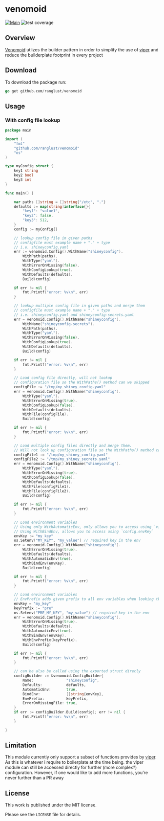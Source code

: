 # venomoid
[![Main](https://github.com/ranglust/venomoid/actions/workflows/main.yaml/badge.svg?branch=main)](https://github.com/ranglust/venomoid/actions/workflows/main.yaml) ![test coverage](https://img.shields.io/endpoint?url=https://gist.githubusercontent.com/ranglust/720f73912f5b895dcc9b63d2a872cc00/raw/venomoid__.json)


## Overview
[Venomoid](https://en.wikipedia.org/wiki/Venomoid) utlizes the builder pattern in order to simplify the use of [viper](https://github.com/spf13/viper) and reduce
the builderplate footprint in every project

## Download
To download the package run:
```go
go get github.com/ranglust/venomoid
```

## Usage
### With config file lookup

```go
package main

import (
	"fmt"
	"github.com/ranglust/venomoid"
	"os"
)

type myConfig struct {
	key1 string
	key2 bool
	key3 int
}

func main() {

	var paths []string = []string{"/etc", "."}
	defaults := map[string]interface{}{
		"key1": "value1",
		"key2": false,
		"key3": 512,
	}
	config := myConfig{}

	// lookup config file in given paths
	// configfile must example name + "." + type
	// i.e. shineyconfig.yaml
	err := venomoid.Config().WithName("shineyconfig").
		WithPath(paths).
		WithType("yaml").
		WithErrorOnMissing(false).
		WithConfigLookup(true).
		WithDefaults(defaults).
		Build(config)

	if err != nil {
		fmt.Printf("error: %v\n", err)
	}

	// lookup multiple config file in given paths and merge them
	// configfile must example name + "." + type
	// i.e. shineyconfig.yaml and shineyconfig-secrets.yaml
	err = venomoid.Config().WithName("shineyconfig").
		WithName("shineyconfig-secrets").
		WithPath(paths).
		WithType("yaml").
		WithErrorOnMissing(false).
		WithConfigLookup(true).
		WithDefaults(defaults).
		Build(config)

	if err != nil {
		fmt.Printf("error: %v\n", err)
	}

	// Load config file directly, will not lookup 
	// configuration file so the WithPaths() method can we skipped
	configFile := "/tmp/my_shiney_config.yaml"
	err = venomoid.Config().WithName("shineyconfig").
		WithType("yaml").
		WithErrorOnMissing(true).
		WithConfigLookup(false).
		WithDefaults(defaults).
		WithFile(configFile).
		Build(config)

	if err != nil {
		fmt.Printf("error: %v\n", err)
	}

	// Load multiple config files directly and merge them.
	// Will not look up configuration file so the WithPaths() method can we skipped
	configFile1 := "/tmp/my_shiney_config.yaml"
	configFile2 := "/tmp/my_shiney_secrets.yaml"
	err = venomoid.Config().WithName("shineyconfig").
		WithType("yaml").
		WithErrorOnMissing(true).
		WithConfigLookup(false).
		WithDefaults(defaults).
		WithFile(configFile1).
		WithFile(configFile2).
		Build(config)

	if err != nil {
		fmt.Printf("error: %v\n", err)
	}

	// Load environment variables
	// Using only WithAutomaticEnv, only allows you to access using `viper.Get(envKey)`
	// Using WithBindEnv, allows you to access using `config.envKey`
	envKey := "my_key"
	os.Setenv("MY_KEY", "my_value") // required key in the env
	err = venomoid.Config().WithName("shineyconfig").
		WithErrorOnMissing(true).
		WithDefaults(defaults).
		WithAutomaticEnv(true).
		WithBindEnv(envKey).
		Build(config)

	if err != nil {
		fmt.Printf("error: %v\n", err)
	}

	// Load environment variables
	// EnvPrefix adds given prefix to all env variables when looking them up
	envKey = "my_key"
	keyPrefix := "pre"
	os.Setenv("PRE_MY_KEY", "my_value") // required key in the env
	err = venomoid.Config().WithName("shineyconfig").
		WithErrorOnMissing(true).
		WithDefaults(defaults).
		WithAutomaticEnv(true).
		WithBindEnv(envKey).
		WithEnvPrefix(keyPrefix).
		Build(config)

	if err != nil {
		fmt.Printf("error: %v\n", err)
	}

	// can be also be called using the exported struct direcly
	configBuilder := &venomoid.ConfigBuilder{
		Name:               "shineyconfig",
		Defaults:           defaults,
		AutomaticEnv:       true,
		BindEnv:            []string{envKey},
		EnvPrefix:          keyPrefix,
		ErrorOnMissingFile: true,
	}
	if err := configBuilder.Build(config); err != nil {
		fmt.Printf("error: %v\n", err)
	}

}

```

## Limitation
This module currently only support a subset of functions provides by [viper](https://github.com/spf13/viper).
As this is whatever i require to boilerplate at the time being.
the viper module can still be accessed directly for further (more complex?) configuration. 
However, if one would like to add more functions, you're never further than a PR away

## License
This work is published under the MIT license.

Please see the `LICENSE` file for details.

